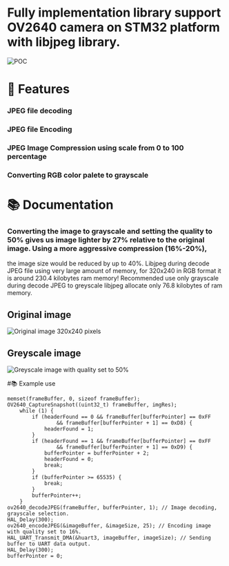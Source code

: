 # Fully implementation library support OV2640 camera on STM32 platform with libjpeg library.
![POC](https://raw.githubusercontent.com/SimpleMethod/STM32-OV2640/master/readme/6.png)


# 🚀 Features
### JPEG file decoding
### JPEG file Encoding
### JPEG Image Compression using scale from 0 to 100 percentage
### Converting RGB color palete to grayscale

#  📚 Documentation

### Converting the image to grayscale and setting the quality to 50% gives us image lighter by 27% relative to the original image. Using a more aggressive compression (16%-20%), 
the image size would be reduced by up to 40%. Libjpeg during decode JPEG file using very large amount of memory, for 320x240 in RGB format it is around 230.4 kilobytes ram memory!
Recommended use only grayscale during decode JPEG to greyscale libjpeg allocate only 76.8 kilobytes of ram memory. 

## Original image
![Original image 320x240 pixels](https://raw.githubusercontent.com/SimpleMethod/STM32-OV2640/Imageoptimization/docs/color_default.jpg)
## Greyscale image
![Greyscale image with quality set to 50%](https://raw.githubusercontent.com/SimpleMethod/STM32-OV2640/Imageoptimization/docs/grey_50.jpg)



#📚 Example use

	memset(frameBuffer, 0, sizeof frameBuffer);
	OV2640_CaptureSnapshot((uint32_t) frameBuffer, imgRes);
		while (1) {
			if (headerFound == 0 && frameBuffer[bufferPointer] == 0xFF
					&& frameBuffer[bufferPointer + 1] == 0xD8) {
				headerFound = 1;
			}
			if (headerFound == 1 && frameBuffer[bufferPointer] == 0xFF
					&& frameBuffer[bufferPointer + 1] == 0xD9) {
				bufferPointer = bufferPointer + 2;
				headerFound = 0;
				break;
			}
			if (bufferPointer >= 65535) {
				break;
			}
			bufferPointer++;
		}
	ov2640_decodeJPEG(frameBuffer, bufferPointer, 1); // Image decoding, grayscale selection.
	HAL_Delay(300);
	ov2640_encodeJPEG(&imageBuffer, &imageSize, 25); // Encoding image with quality set to 16%.
	HAL_UART_Transmit_DMA(&huart3, imageBuffer, imageSize); // Sending buffer to UART data output.
	HAL_Delay(300);
	bufferPointer = 0;
